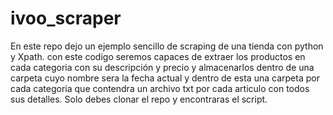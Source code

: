 # ivoo_scraper

En este repo dejo un ejemplo sencillo de scraping de una tienda con python y Xpath. con este codigo seremos capaces de extraer los productos en cada categoria con
su descripción y precio y almacenarlos dentro de una carpeta cuyo nombre sera la fecha actual y dentro de esta una carpeta por cada categoria que contendra un archivo txt por cada articulo con todos sus detalles.
Solo debes clonar el repo y encontraras el script.
